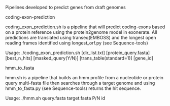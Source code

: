 Pipelines developed to predict genes from draft genomes



coding-exon-prediction

coding_exon_prediction.sh is a pipeline that will predict coding-exons based on a protein reference
using the protein2genome model in exonerate. All predictions are translated using transeq(EMBOSS) and the longest
open reading frames identified using longest_orf.py (see Sequence-tools)

  
  Usage: ./coding_exon_prediction.sh  [dir_list.txt]  [protein_query.fasta]  [best_n_hits]  [masked_query(Y/N)]  [trans_table(standard=1)]  [gene_id]




hmm_to_fasta

hmm.sh is a pipeline that builds an hmm profile from a nucleotide or protein query multi-fasta file then searches through a target genome and
using hmm_to_fasta.py (see Sequence-tools) returns the hit sequence.


  Usage: ./hmm.sh  query.fasta  target.fasta  P/N  id





